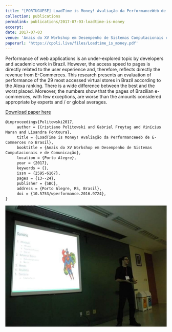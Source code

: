 ```yaml
---
title: "[PORTUGUESE] LoadTime is Money! Avaliação da PerformanceWeb de E-Commerces no Brasil"
collection: publications
permalink: publications/2017-07-03-loadtime-is-money
excerpt:
date: 2017-07-03
venue: 'Anais do XV Workshop em Desempenho de Sistemas Computacionais e de Comunicação'
paperurl: 'https://cpoli.live/files/Loadtime_is_money.pdf'
---
```


Performance of web applications is an under-explored topic by developers and academic work in Brazil. However, the access speed to pages is directly related to the user experience and, therefore, reflects directly the revenue from E-Commerces. This research presents an evaluation of performance of the 29 most accessed virtual stores in Brazil according to the Alexa ranking. There is a wide difference between the best and the worst placed. Moreover, the numbers show that the pages of Brazilian e-commerces, with few exceptions, are worse than the amounts considered appropriate by experts and / or global averages.

[Download paper here](https://cpoli.live/files/Loadtime_is_money.pdf)

```
@inproceedings{Politowski2017,
     author = {Cristiano Politowski and Gabriel Freytag and Vinícius Maran and Lisandra Fontoura},
     title = {LoadTime is Money! Avaliação da PerformanceWeb de E-Commerces no Brasil},
     booktitle = {Anais do XV Workshop em Desempenho de Sistemas Computacionais e de Comunicação},
     location = {Porto Alegre},
     year = {2017},
     keywords = {},
     issn = {2595-6167},
     pages = {13--24},
     publisher = {SBC},
     address = {Porto Alegre, RS, Brasil},
     doi = {10.5753/wperformance.2016.9724},
}

```

![](images/presentation-wperformance.jpeg)
